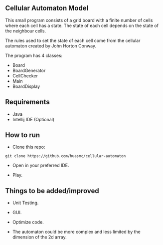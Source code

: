## Cellular Automaton Model

This small program consists of a grid board with a finite number of cells where each cell has a state. The state of each cell depends on the state of the neighbour cells.

The rules used to set the state of each cell come from the cellular automaton created by John Horton Conway.

The program has 4 classes:

- Board
- BoardGenerator
- CellChecker
- Main
- BoardDisplay

## Requirements

- Java
- Intellij IDE (Optional)

## How to run

- Clone this repo:

```
git clone https://github.com/huasmc/cellular-automaton
```

- Open in your preferred IDE.

- Play.

## Things to be added/improved

- Unit Testing.

- GUI.

- Optimize code.

- The automaton could be more complex and less limited by the dimension of the 2d array.
